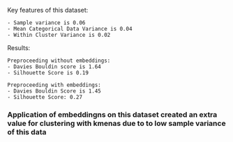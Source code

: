 Key features of this dataset:

    - Sample variance is 0.06
    - Mean Categorical Data Variance is 0.04
    - Within Cluster Variance is 0.02

Results:

    Preproceeding without embeddings:
    - Davies Bouldin score is 1.64
    - Silhouette Score is 0.19
    
    Preproceeding with embeddings:
    - Davies Bouldin Score is 1.45
    - Silhouette Score: 0.27

### Application of embeddingns on this dataset created an extra value for clustering with kmenas due to to low sample variance of this data
